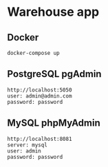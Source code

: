 # Warehouse app

## Docker

`docker-compose up`

## PostgreSQL pgAdmin
    http://localhost:5050
    user: admin@admin.com
    password: password


## MySQL phpMyAdmin
    http://localhost:8081
    server: mysql
    user: admin
    password: password
